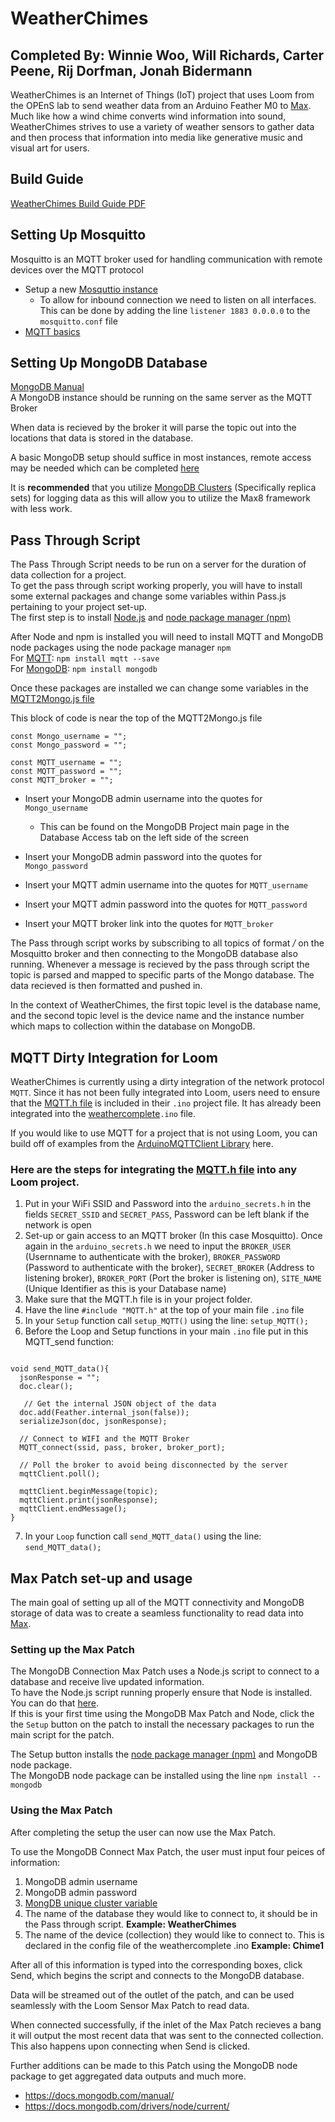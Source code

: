 # WeatherChimes
## Completed By: Winnie Woo, Will Richards, Carter Peene, Rij Dorfman, Jonah Bidermann

WeatherChimes is an Internet of Things (IoT) project that uses Loom from the OPEnS lab to send weather data from an Arduino Feather M0 to [Max](https://cycling74.com/products/max). Much like how a wind chime converts wind information into sound, WeatherChimes strives to use a variety of weather sensors to gather data and then process that information into media like generative music and visual art for users. 


## Build Guide

[WeatherChimes Build Guide PDF](https://docs.google.com/document/d/1GEz6TniiCkyVJEQ1pW2CY4VUsa4j7f_cYcETQBzS96c/edit?usp=sharing)


## Setting Up Mosquitto
Mosquitto is an MQTT broker used for handling communication with remote devices over the MQTT protocol
* Setup a new [Mosquttio instance](https://www.vultr.com/docs/how-to-install-mosquitto-mqtt-broker-server-on-ubuntu-16-04)
  * To allow for inbound connection we need to listen on all interfaces. This can be done by adding the line `listener 1883 0.0.0.0` to the `mosquitto.conf` file
* [MQTT basics](https://www.hivemq.com/mqtt-essentials/)

## Setting Up MongoDB Database
[MongoDB Manual](https://docs.mongodb.com/manual/)\
A MongoDB instance should be running on the same server as the MQTT Broker

When data is recieved by the broker it will parse the topic out into the locations that data is stored in the database.

A basic MongoDB setup should suffice in most instances, remote access may be needed which can be completed [here](https://www.digitalocean.com/community/tutorials/how-to-configure-remote-access-for-mongodb-on-ubuntu-20-04)

It is **recommended** that you utilize [MongoDB Clusters](https://www.mongodb.com/basics/clusters) (Specifically replica sets) for logging data as this will allow you to utilize the Max8 framework with less work.

## Pass Through Script
The Pass Through Script needs to be run on a server for the duration of data collection for a project.  
To get the pass through script working properly, you will have to install some external packages and change some variables within Pass.js pertaining to your project set-up.  
The first step is to install [Node.js](https://nodejs.org/en/download/)
and [node package manager (npm)](https://docs.npmjs.com/downloading-and-installing-node-js-and-npm)

After Node and npm is installed you will need to install MQTT and MongoDB node packages using the node package manager `npm`  
For [MQTT](https://www.npmjs.com/package/mqtt#install): `npm install mqtt --save`  
For [MongoDB](https://www.w3schools.com/nodejs/nodejs_mongodb.asp): `npm install mongodb` 

Once these packages are installed we can change some variables in the [MQTT2Mongo.js file](https://github.com/OPEnSLab-OSU/WeatherChimes/blob/main/pass.js)  

This block of code is near the top of the MQTT2Mongo.js file
```
const Mongo_username = "";
const Mongo_password = "";

const MQTT_username = "";
const MQTT_password = "";
const MQTT_broker = "";

```
- Insert your MongoDB admin username into the quotes for `Mongo_username`
  - This can be found on the MongoDB Project main page in the Database Access tab on the left side of the screen

- Insert your MongoDB admin password into the quotes for `Mongo_password`

- Insert your MQTT admin username into the quotes for `MQTT_username` 
- Insert your MQTT admin password into the quotes for `MQTT_password`
- Insert your MQTT broker link into the quotes for `MQTT_broker`

The Pass through script works by subscribing to all topics of format */* on the Mosquitto broker and then connecting to the MongoDB database also running. Whenever a message is recieved by the pass through script the topic is parsed and mapped to specific parts of the Mongo database. The data recieved is then formatted and pushed in.

In the context of WeatherChimes, the first topic level is the database name, and the second topic level is the device name and the instance number which maps to collection within the database on MongoDB. 

## MQTT Dirty Integration for Loom

WeatherChimes is currently using a dirty integration of the network protocol `MQTT`. Since it has not been fully integrated into Loom, users need to ensure that the [MQTT.h file](https://github.com/OPEnSLab-OSU/WeatherChimes/blob/main/weathercomplete/MQTT.h) is included in their `.ino` project file. It has already been integrated into the [weathercomplete](https://github.com/OPEnSLab-OSU/WeatherChimes/blob/main/weathercomplete/weathercomplete.ino)`.ino` file.  

If you would like to use MQTT for a project that is not using Loom, you can build off of examples from the [ArduinoMQTTClient Library](https://github.com/arduino-libraries/ArduinoMqttClient/tree/master/examples) here.

### Here are the steps for integrating the [MQTT.h file](https://github.com/OPEnSLab-OSU/WeatherChimes/blob/main/weathercomplete/MQTT.h) into any Loom project. 

1. Put in your WiFi SSID and Password into the `arduino_secrets.h` in the fields `SECRET_SSID` and `SECRET_PASS`, Password can be left blank if the network is open
2. Set-up or gain access to an MQTT broker (In this case Mosquitto). Once again in the `arduino_secrets.h` we need to input the `BROKER_USER` (Usernname to authenticate with the broker), `BROKER_PASSWORD` (Password to authenticate with the broker), `SECRET_BROKER` (Address to listening broker), `BROKER_PORT` (Port the broker is listening on), `SITE_NAME` (Unique Identifier as this is your Database name)
3. Make sure that the MQTT.h file is in your project folder.
4. Have the line `#include "MQTT.h"` at the top of your main file `.ino` file
5. In your `Setup` function call `setup_MQTT()` using the line: `setup_MQTT();`
6. Before the Loop and Setup functions in your main `.ino` file put in this MQTT_send function:

```

void send_MQTT_data(){
  jsonResponse = "";
  doc.clear();

   // Get the internal JSON object of the data
  doc.add(Feather.internal_json(false));
  serializeJson(doc, jsonResponse);

  // Connect to WIFI and the MQTT Broker
  MQTT_connect(ssid, pass, broker, broker_port);

  // Poll the broker to avoid being disconnected by the server
  mqttClient.poll();

  mqttClient.beginMessage(topic);
  mqttClient.print(jsonResponse);
  mqttClient.endMessage();
}
```

7. In your `Loop` function call `send_MQTT_data()` using the line: `send_MQTT_data();`


## Max Patch set-up and usage
The main goal of setting up all of the MQTT connectivity and MongoDB storage of data was to create a seamless functionality to read data into [Max](https://cycling74.com/products/max). 

### Setting up the Max Patch

The MongoDB Connection Max Patch uses a Node.js script to connect to a database and receive live updated information.  
To have the Node.js script running properly ensure that Node is installed. You can do that [here]( https://nodejs.org/en/download/).  
If this is your first time using the MongoDB Max Patch and Node, click the the `Setup` button on the patch to install the necessary packages to run the main script for the patch.  

The Setup button installs the [node package manager (npm)](https://docs.npmjs.com/downloading-and-installing-node-js-and-npm) and MongoDB node package.   
The MongoDB node package can be installed using the line `npm install --mongodb`  

### Using the Max Patch
After completing the setup the user can now use the Max Patch.

To use the MongoDB Connect Max Patch, the user must input four peices of information:
1. MongoDB admin username
2. MongoDB admin password
3. [MongDB unique cluster variable](https://github.com/OPEnSLab-OSU/WeatherChimes#setting-up-mongodb-database)
4. The name of the database they would like to connect to, it should be in the Pass through script. **Example: WeatherChimes**
5. The name of the device (collection) they would like to connect to. This is declared in the config file of the weathercomplete .ino **Example: Chime1**


After all of this information is typed into the corresponding boxes, click Send, which begins the script and connects to the MongoDB database.

Data will be streamed out of the outlet of the patch, and can be used seamlessly with the Loom Sensor Max Patch to read data.

When connected successfully, if the inlet of the Max Patch recieves a bang it will output the most recent data that was sent to the connected collection. This also happens upon connecting when Send is clicked.

Further additions can be made to this Patch using the MongoDB node package to get aggregated data outputs and much more. 
  - https://docs.mongodb.com/manual/
  - https://docs.mongodb.com/drivers/node/current/




